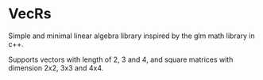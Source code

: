 # VecRs

Simple and minimal linear algebra library inspired by the glm math library in c++.

Supports vectors with length of 2, 3 and 4, and square matrices with dimension 2x2, 3x3 and 4x4.
